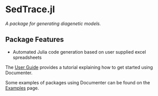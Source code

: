 # SedTrace.jl
*A package for generating diagenetic models.*

## Package Features
- Automated Julia code generation based on user supplied excel spreadsheets

The [User Guide](@ref) provides a tutorial explaining how to get started using Documenter.

Some examples of packages using Documenter can be found on the [Examples](@ref) page.


